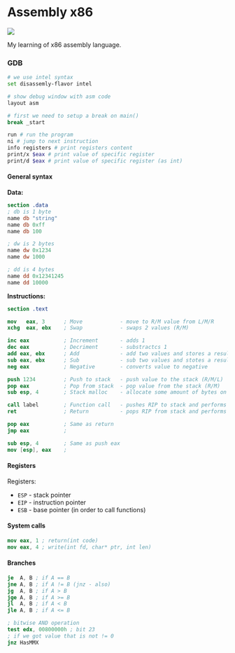 # Assembly x86

![](https://github.com/vadimgush/asm-x86/workflows/CI/badge.svg)

My learning of x86 assembly language.

### GDB

```bash
# we use intel syntax
set disassemly-flavor intel

# show debug window with asm code
layout asm

# first we need to setup a break on main()
break _start

run # run the program 
ni # jump to next instruction
info registers # print registers content
print/x $eax # print value of specific register
print/d $eax # print value of specific register (as int)
```

#### General syntax

**Data:**
```nasm
section .data
; db is 1 byte
name db "string"
name db 0xff
name db 100

; dw is 2 bytes
name dw 0x1234
name dw 1000

; dd is 4 bytes 
name dd 0x12341245
name dd 10000
```

**Instructions:**
```nasm
section .text

mov   eax, 3      ; Move            - move to R/M value from L/M/R
xchg  eax, ebx    ; Swap            - swaps 2 values (R/M)

inc eax           ; Increment       - adds 1
dec eax           ; Decriment       - substractcs 1
add eax, ebx      ; Add             - add two values and stores a result in the first one
sub eax, ebx      ; Sub             - sub two values and stotes a result in the first one
neg eax           ; Negative        - converts value to negative

push 1234         ; Push to stack   - push value to the stack (R/M/L)
pop eax           ; Pop from stack  - pop value from the stack (R/M)
sub esp, 4        ; Stack malloc    - allocate some amount of bytes on the stack

call label        ; Function call   - pushes RIP to stack and performs a jump
ret               ; Return          - pops RIP from stack and performs a jump

pop eax           ; Same as return
jmp eax           ;

sub esp, 4        ; Same as push eax
mov [esp], eax    ;

```

#### Registers

Registers: 
 * `ESP` - stack pointer
 * `EIP` - instruction pointer
 * `ESB` - base pointer (in order to call functions)

#### System calls

```nasm
mov eax, 1 ; return(int code)
mov eax, 4 ; write(int fd, char* ptr, int len)
```

#### Branches

```nasm
je  A, B ; if A == B
jne A, B ; if A != B (jnz - also)
jg  A, B ; if A > B
jge A, B ; if A >= B
jl  A, B ; if A < B
jle A, B ; if A <= B

; bitwise AND operation
test edx, 00800000h ; bit 23
; if we got value that is not != 0
jnz HasMMX
```
